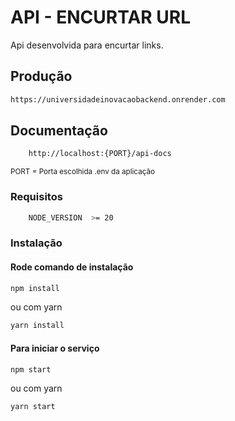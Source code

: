 # API - ENCURTAR URL

Api desenvolvida para encurtar links.


## Produção
```sh
https://universidadeinovacaobackend.onrender.com
```

## Documentação 

```sh
    http://localhost:{PORT}/api-docs
```
<sup> PORT = Porta escolhida .env da aplicação </sup>


### Requisitos

```sh
    NODE_VERSION  >= 20
```


### Instalação


#### Rode comando de instalação

```sh
npm install
```

ou com yarn

```sh
yarn install
```

#### Para iniciar o serviço

```sh
npm start
```

ou com yarn

```sh
yarn start
```